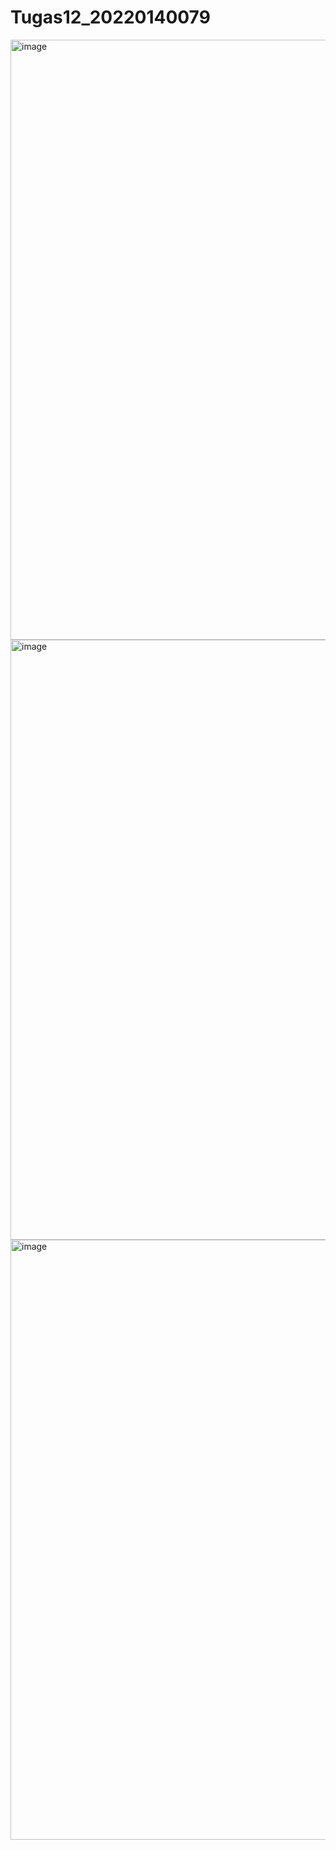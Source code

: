 ﻿# Tugas12_20220140079

<img width="960" alt="image" src="https://github.com/Zharfan0/Tugas12_20220140079/assets/111213994/9d1b4fac-7b54-469d-b50c-9aa7ea1ac069">
<img width="960" alt="image" src="https://github.com/Zharfan0/Tugas12_20220140079/assets/111213994/bbacc291-c214-4df8-90a6-ab36a53075b3">
<img width="960" alt="image" src="https://github.com/Zharfan0/Tugas12_20220140079/assets/111213994/5953a0ed-1d4d-46d9-b7fd-3438f7c65b06">


 
 
